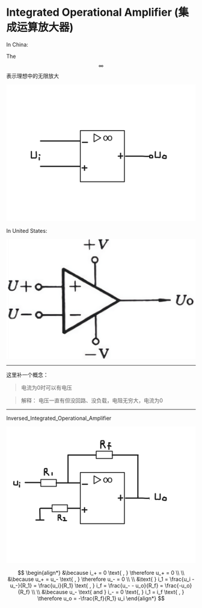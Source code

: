 # Integrated Operational Amplifier (集成运算放大器)

In China:

The $$\infty$$ 表示理想中的无限放大

![](assets/Integrated_Operational_Amplifier.png)

In United States:

![](assets/Integrated_Operational_Amplifier2.png)

___

这里补一个概念：

> 电流为0时可以有电压

> 解释： 电压一直有但没回路、没负载，电阻无穷大，电流为0

___

Inversed_Integrated_Operational_Amplifier

![](assets/Inversed_Integrated_Operational_Amplifier.png)

$$
\begin{align*}
&\because i_+ = 0 \text{ , } \therefore u_+ = 0
\\ \\
&\because u_+ = u_- \text{ , } \therefore u_- = 0
\\ \\
&\text{ } i_1 = \frac{u_i - u_-}{R_1} = \frac{u_i}{R_1} \text{ , } i_f = \frac{u_- - u_o}{R_f} = \frac{-u_o}{R_f}
\\ \\
&\because u_- \text{ and } i_- = 0 \text{, } i_1 = i_f \text{ , } \therefore u_o = -\frac{R_f}{R_1} u_i
\end{align*}
$$
